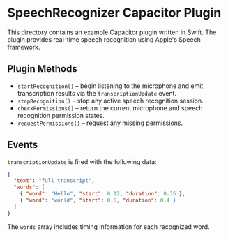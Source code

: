 # SpeechRecognizer Capacitor Plugin

This directory contains an example Capacitor plugin written in Swift. The plugin provides real-time speech recognition using Apple's Speech framework.

## Plugin Methods

- `startRecognition()` – begin listening to the microphone and emit transcription results via the `transcriptionUpdate` event.
- `stopRecognition()` – stop any active speech recognition session.
- `checkPermissions()` – return the current microphone and speech recognition permission states.
- `requestPermissions()` – request any missing permissions.

## Events

`transcriptionUpdate` is fired with the following data:

```json
{
  "text": "full transcript",
  "words": [
    { "word": "Hello", "start": 0.12, "duration": 0.35 },
    { "word": "world", "start": 0.5, "duration": 0.4 }
  ]
}
```

The `words` array includes timing information for each recognized word.
